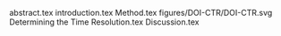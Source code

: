 abstract.tex
introduction.tex
Method.tex
figures/DOI-CTR/DOI-CTR.svg
Determining the Time Resolution.tex
Discussion.tex